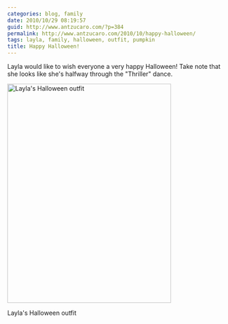 ```yaml
---
categories: blog, family
date: 2010/10/29 08:19:57
guid: http://www.antzucaro.com/?p=384
permalink: http://www.antzucaro.com/2010/10/happy-halloween/
tags: layla, family, halloween, outfit, pumpkin
title: Happy Halloween!
---
```

<p style="text-align: left;">Layla would like to wish everyone a very happy Halloween! Take note that she looks like she's halfway through the "Thriller" dance.</p>


<div class="wp-caption aligncenter" style="width: 373px"><a href="http://media.antzucaro.com/uploads/2010/10/wpid-IMG_20101029_080207.jpg"><img style="display: block; margin-right: auto; margin-left: auto;" title="Layla's Halloween outfit" src="http://media.antzucaro.com/uploads/2010/10/wpid-IMG_20101029_080207.jpg" alt="Layla's Halloween outfit" width="373" height="499" /></a><p class="wp-caption-text">Layla&#39;s Halloween outfit</p></div>